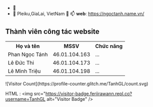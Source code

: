 -   👀 
- 🌱 Pleiku,GiaLai, VietNam 💞️ 📫 
**web**: https://ngoctanh.name.vn/


                       
<html>

<body>

<h2>Thành viên công tác website</h2>

<table style="width:100%">
  <tr>
    <th>Họ và tên</th>
    <th>MSSV</th>
    <th>Chức năng</th>
  </tr>
  <tr>
    <td>Phan Ngọc Tánh</td>
    <td>46.01.104.163</td>
    <td>...</td>
  </tr>
  <tr>
    <td>Lê Đức Thi</td>
    <td>46.01.104.173</td>
    <td>...</td>
  </tr>
   <tr>
    <td>Lê Minh Triệu</td>
    <td>46.01.104.198</td>
    <td>...</td>
  </tr>
</table>
  ![Visitor Count](https://profile-counter.glitch.me/TanhGL/count.svg)
</body>
 

</html>

 HTML : <img src="https://visitor-badge.feriirawann.repl.co?username=TanhGL alt="Visitor Badge" />


